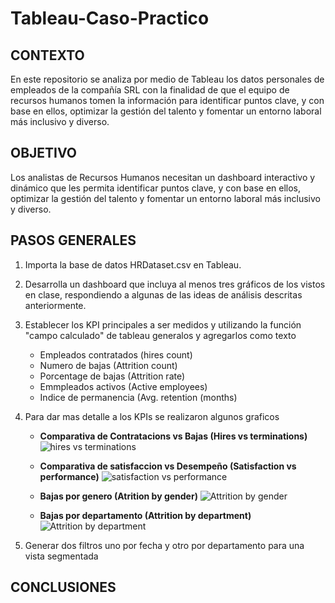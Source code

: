 # Tableau-Caso-Practico
## CONTEXTO
En este repositorio se analiza por medio de Tableau los datos personales de empleados de la compañía SRL con la finalidad de que el equipo de recursos humanos tomen la información para identificar puntos clave, y con base en ellos, optimizar la gestión del talento y  fomentar un entorno laboral más inclusivo y diverso.
## OBJETIVO
Los analistas de Recursos Humanos necesitan un dashboard interactivo y dinámico que les permita identificar puntos clave, y con base en ellos, optimizar la gestión del talento y fomentar un entorno laboral más inclusivo y diverso.
## PASOS GENERALES
1. Importa la base de datos HRDataset.csv en Tableau. 
2. Desarrolla un dashboard que incluya al menos tres gráficos de los vistos en clase, respondiendo a algunas de las ideas de análisis descritas anteriormente.
3. Establecer los KPI principales a ser medidos y utilizando la función "campo calculado" de tableau generalos y agregarlos como texto
   - Empleados contratados (hires count)   
   - Numero de bajas (Attrition count)
   - Porcentage de bajas (Attrition rate)
   - Emmpleados activos (Active employees)
   - Indice de permanencia (Avg. retention (months)
4. Para dar mas detalle a los KPIs se realizaron algunos graficos
   - **Comparativa de Contratacions vs Bajas (Hires vs terminations)**
    ![hires vs terminations](https://github.com/user-attachments/assets/0e3b3a8e-0060-4bed-bb68-e65354be5c6c)

     
   - **Comparativa de satisfaccion vs Desempeño (Satisfaction vs performance)**
    ![satisfaction vs performance](https://github.com/user-attachments/assets/5623c0a6-fb9e-42a9-bf5b-9c34de15f914)

     
   - **Bajas por genero (Atrition by gender)**
    ![Attrition by gender](https://github.com/user-attachments/assets/82eab61d-6e89-4432-bd30-3afa3d4d61e5)

   - **Bajas por departamento (Attrition by department)**
     ![Attrition by department](https://github.com/user-attachments/assets/253959e2-a0e6-44a3-88da-e9e2d2b56a0a)


5. Generar dos filtros uno por fecha y otro por departamento para una vista segmentada
## CONCLUSIONES
